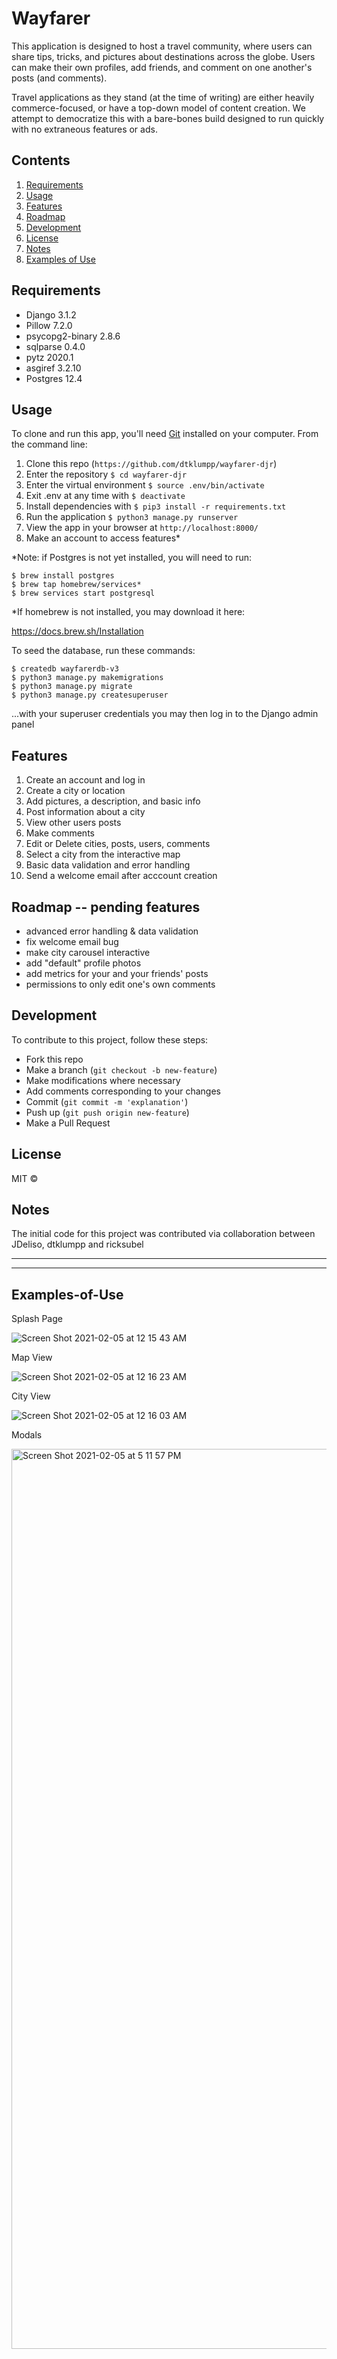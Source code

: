 # Wayfarer

This application is designed to host a travel community, where users can share tips, tricks, and pictures about destinations across the globe.  Users can make their own profiles, add friends, and comment on one another's posts (and comments).

Travel applications as they stand (at the time of writing) are either heavily commerce-focused, or have a top-down model of content creation.  We attempt to democratize this with a bare-bones build designed to run quickly with no extraneous features or ads.

## Contents

  1. [Requirements](#Requirements)
  1. [Usage](#Usage)
  1. [Features](#Features)
  1. [Roadmap](#Roadmap)
  1. [Development](#Development)
  1. [License](#License)
  1. [Notes](#Notes)
  1. [Examples of Use](#Examples-of-Use)


## Requirements

- Django 3.1.2
- Pillow 7.2.0
- psycopg2-binary 2.8.6
- sqlparse 0.4.0
- pytz 2020.1
- asgiref 3.2.10
- Postgres 12.4

## Usage

To clone and run this app, you'll need [Git](https://git-scm.com) installed on your computer.  From the command line:

1. Clone this repo (`https://github.com/dtklumpp/wayfarer-djr`)
1. Enter the repository `$ cd wayfarer-djr`
1. Enter the virtual environment `$ source .env/bin/activate`
1. Exit .env at any time with `$ deactivate`
1. Install dependencies with `$ pip3 install -r requirements.txt`
1. Run the application `$ python3 manage.py runserver`
1. View the app in your browser at `http://localhost:8000/`
1. Make an account to access features*

*Note: if Postgres is not yet installed, you will need to run:

```
$ brew install postgres
$ brew tap homebrew/services*
$ brew services start postgresql
```

*If homebrew is not installed, you may download it here:

https://docs.brew.sh/Installation

To seed the database, run these commands:

```
$ createdb wayfarerdb-v3
$ python3 manage.py makemigrations
$ python3 manage.py migrate
$ python3 manage.py createsuperuser
```

...with your superuser credentials you may then log in to the Django admin panel




## Features

1. Create an account and log in
1. Create a city or location
1. Add pictures, a description, and basic info
1. Post information about a city
1. View other users posts
1. Make comments
1. Edit or Delete cities, posts, users, comments
1. Select a city from the interactive map
1. Basic data validation and error handling
1. Send a welcome email after acccount creation
    


## Roadmap -- pending features

- advanced error handling & data validation
- fix welcome email bug
- make city carousel interactive
- add "default" profile photos
- add metrics for your and your friends' posts
- permissions to only edit one's own comments

## Development

To contribute to this project, follow these steps:

- Fork this repo
- Make a branch (`git checkout -b new-feature`)
- Make modifications where necessary
- Add comments corresponding to your changes
- Commit (`git commit -m 'explanation'`)
- Push up (`git push origin new-feature`)
- Make a Pull Request 


## License

MIT ©


## Notes
The initial code for this project was contributed via collaboration between JDeliso, dtklumpp and ricksubel

---
---

## Examples-of-Use

Splash Page

![Screen Shot 2021-02-05 at 12 15 43 AM](https://user-images.githubusercontent.com/65556316/107082185-cff1a000-67c1-11eb-88a4-030450d7bbc6.png)

Map View

![Screen Shot 2021-02-05 at 12 16 23 AM](https://user-images.githubusercontent.com/65556316/107082223-dbdd6200-67c1-11eb-9618-07fb5b4f6444.png)

City View

![Screen Shot 2021-02-05 at 12 16 03 AM](https://user-images.githubusercontent.com/65556316/107082244-e39d0680-67c1-11eb-865a-25d638d55244.png)

Modals

<img width="1440" alt="Screen Shot 2021-02-05 at 5 11 57 PM" src="https://user-images.githubusercontent.com/65556316/107094683-72ffe500-67d5-11eb-85c4-e874052310dd.png">
